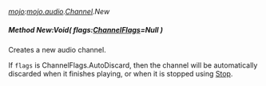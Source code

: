 _[mojo](../../modules/mojo/mojo-module.md):[mojo.audio](../../modules/mojo/mojo-audio.md).[Channel](../../modules/mojo/mojo-audio-channel.md).New_
##### Method New:Void( flags:[ChannelFlags](../../modules/mojo/mojo-audio-channelflags.md)=Null )
Creates a new audio channel.

If `flags` is ChannelFlags.AutoDiscard, then the channel will be automatically discarded when it finishes playing, or when it is
stopped using [Stop](mojo-audio-channel-stop.md).
